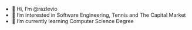 - 👋 Hi, I’m @razlevio
- 👀 I’m interested in Software Engineering, Tennis and The Capital Market
- 🌱 I’m currently learning Computer Science Degree


<!---
levio7/levio7 is a ✨ special ✨ repository because its `README.md` (this file) appears on your GitHub profile.
You can click the Preview link to take a look at your changes.
--->
